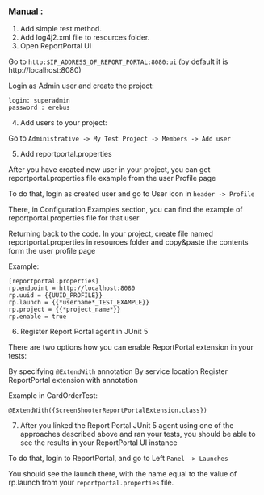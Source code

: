 ### Manual :

1. Add simple test method.
2. Add log4j2.xml file to resources folder.
3. Open ReportPortal UI

Go to `http:$IP_ADDRESS_OF_REPORT_PORTAL:8080:ui` (by default it is http://localhost:8080)

Login as Admin user and create the project:
```
login: superadmin
password : erebus
```
4. Add users to your project:

Go to `Administrative -> My Test Project -> Members -> Add user`

5. Add reportportal.properties

After you have created new user in your project, you can get reportportal.properties file example from the user Profile page

To do that, login as created user and go to User icon in `header -> Profile`

There, in Configuration Examples section, you can find the example of reportportal.properties file for that user

Returning back to the code. In your project, create file named reportportal.properties in resources folder and copy&paste the contents form the user profile page

Example:
```
[reportportal.properties]
rp.endpoint = http://localhost:8080
rp.uuid = {{UUID_PROFILE}}
rp.launch = {{*username*_TEST_EXAMPLE}}
rp.project = {{*project_name*}}
rp.enable = true
```

6. Register Report Portal agent in JUnit 5

There are two options how you can enable ReportPortal extension in your tests:

By specifying `@ExtendWith` annotation
By service location
Register ReportPortal extension with annotation

Example in CardOrderTest:
```
@ExtendWith({ScreenShooterReportPortalExtension.class})
```

7. After you linked the Report Portal JUnit 5 agent using one of the approaches described above and ran your tests, you should be able to see the results in your ReportPortal UI instance

To do that, login to ReportPortal, and go to Left `Panel -> Launches`

You should see the launch there, with the name equal to the value of rp.launch from your `reportportal.properties` file.